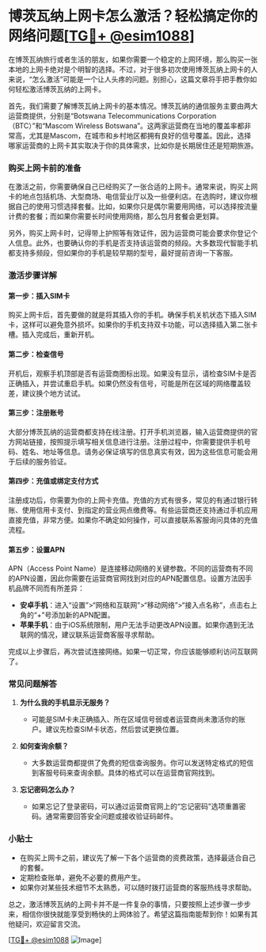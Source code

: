 # 博茨瓦纳上网卡怎么激活？轻松搞定你的网络问题[[TG💪+ @esim1088](https://t.me/s/esim1088)]

在博茨瓦纳旅行或者生活的朋友，如果你需要一个稳定的上网环境，那么购买一张本地的上网卡绝对是个明智的选择。不过，对于很多初次使用博茨瓦纳上网卡的人来说，“怎么激活”可能是一个让人头疼的问题。别担心，这篇文章将手把手教你如何轻松激活博茨瓦纳的上网卡。

首先，我们需要了解博茨瓦纳上网卡的基本情况。博茨瓦纳的通信服务主要由两大运营商提供，分别是“Botswana Telecommunications Corporation（BTC）”和“Mascom Wireless Botswana”。这两家运营商在当地的覆盖率都非常高，尤其是Mascom，在城市和乡村地区都拥有良好的信号覆盖。因此，选择哪家运营商的上网卡其实取决于你的具体需求，比如你是长期居住还是短期旅游。

### 购买上网卡前的准备

在激活之前，你需要确保自己已经购买了一张合适的上网卡。通常来说，购买上网卡的地点包括机场、大型商场、电信营业厅以及一些便利店。在选购时，建议你根据自己的使用习惯选择套餐。比如，如果你只是偶尔需要用网络，可以选择按流量计费的套餐；而如果你需要长时间使用网络，那么包月套餐会更划算。

另外，购买上网卡时，记得带上护照等有效证件，因为运营商可能会要求你登记个人信息。此外，也要确认你的手机是否支持该运营商的频段。大多数现代智能手机都支持多频段，但如果你的手机是较早期的型号，最好提前咨询一下客服。

### 激活步骤详解

#### 第一步：插入SIM卡
购买上网卡后，首先要做的就是将其插入你的手机。确保手机关机状态下插入SIM卡，这样可以避免意外损坏。如果你的手机支持双卡功能，可以选择插入第二张卡槽。插入完成后，重新开机。

#### 第二步：检查信号
开机后，观察手机顶部是否有运营商图标出现。如果没有显示，请检查SIM卡是否正确插入，并尝试重启手机。如果仍然没有信号，可能是所在区域的网络覆盖较差，建议换个地方试试。

#### 第三步：注册账号
大部分博茨瓦纳的运营商都支持在线注册。打开手机浏览器，输入运营商提供的官方网站链接，按照提示填写相关信息进行注册。注册过程中，你需要提供手机号码、姓名、地址等信息。请务必保证填写的信息真实有效，因为这些信息可能会用于后续的服务验证。

#### 第四步：充值或绑定支付方式
注册成功后，你需要为你的上网卡充值。充值的方式有很多，常见的有通过银行转账、使用信用卡支付、到指定的营业网点缴费等。有些运营商还支持通过手机应用直接充值，非常方便。如果你不确定如何操作，可以直接联系客服询问具体的充值流程。

#### 第五步：设置APN
APN（Access Point Name）是连接移动网络的关键参数。不同的运营商有不同的APN设置，因此你需要在运营商官网找到对应的APN配置信息。设置方法因手机品牌不同而有所差异：

- **安卓手机**：进入“设置”>“网络和互联网”>“移动网络”>“接入点名称”，点击右上角的“+”号添加新的APN配置。
- **苹果手机**：由于iOS系统限制，用户无法手动更改APN设置。如果你遇到无法联网的情况，建议联系运营商客服寻求帮助。

完成以上步骤后，再次尝试连接网络。如果一切正常，你应该能够顺利访问互联网了。

### 常见问题解答

1. **为什么我的手机显示无服务？**
   - 可能是SIM卡未正确插入、所在区域信号弱或者运营商尚未激活你的账户。建议先检查SIM卡状态，然后尝试更换位置。

2. **如何查询余额？**
   - 大多数运营商都提供了免费的短信查询服务。你可以发送特定格式的短信到客服号码来查询余额。具体的格式可以在运营商官网找到。

3. **忘记密码怎么办？**
   - 如果忘记了登录密码，可以通过运营商官网上的“忘记密码”选项重置密码。通常需要回答安全问题或接收验证码邮件。

### 小贴士

- 在购买上网卡之前，建议先了解一下各个运营商的资费政策，选择最适合自己的套餐。
- 定期检查账单，避免不必要的费用产生。
- 如果你对某些技术细节不太熟悉，可以随时拨打运营商的客服热线寻求帮助。

总之，激活博茨瓦纳的上网卡并不是一件复杂的事情，只要按照上述步骤一步步来，相信你很快就能享受到畅快的上网体验了。希望这篇指南能帮到你！如果有其他疑问，欢迎留言交流。

[[TG💪+ @esim1088](https://t.me/s/esim1088) ![Image](https://i.postimg.cc/4NQfJmqS/Snipaste-2025-05-13-00-14-12.png)]